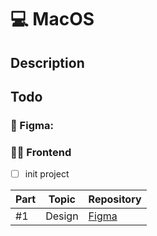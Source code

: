 # :computer: MacOS
## Description

## Todo
### :art: Figma:

### :technologist: Frontend
- [ ] init project

| Part | Topic    | Repository                                                    |
| ---- | -------- | ------------------------------------------------------------- |
| #1   | Design | [Figma](https://www.figma.com/file/VCxltAf7wcOtDc6djBIBCD/MacOS?type=design&node-id=2%3A5731&mode=design&t=B1iX5GHDvj0DTduN-1)         |
